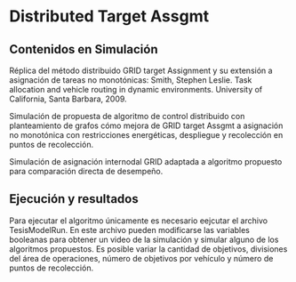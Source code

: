 # Distributed Target Assgmt
## Contenidos en Simulación
Réplica del método distribuido GRID target Assignment y su extensión a asignación de tareas no monotónicas: Smith, Stephen Leslie. Task allocation and vehicle routing in dynamic environments. University of California, Santa Barbara, 2009.

Simulación de propuesta de algoritmo de control distribuido con planteamiento de grafos cómo mejora de GRID target Assgmt a asignación no monotónica con restricciones energéticas, despliegue y recolección en puntos de recolección.

Simulación de asignación internodal GRID adaptada a algoritmo propuesto para comparación directa de desempeño.

## Ejecución y resultados
Para ejecutar el algoritmo únicamente es necesario eejcutar el archivo TesisModelRun. En este archivo pueden modificarse las variables booleanas para obtener un video de la simulación y simular alguno de los algoritmos propuestos. Es posible variar la cantidad de objetivos, divisiones del área de operaciones, número de objetivos por vehículo y número de puntos de recolección.